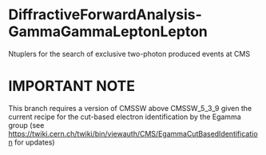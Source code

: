 DiffractiveForwardAnalysis-GammaGammaLeptonLepton
=================================================

Ntuplers for the search of exclusive two-photon produced events at CMS

IMPORTANT NOTE
==============

This branch requires a version of CMSSW above CMSSW_5_3_9 given the current recipe for the cut-based electron identification by the Egamma group (see https://twiki.cern.ch/twiki/bin/viewauth/CMS/EgammaCutBasedIdentification for updates)
